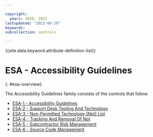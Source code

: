 ```yaml
---

copyright:
  years: 2020, 2022
lastupdated: "2022-08-29"
keywords: 
subcollection: controls

---
```




{{site.data.keyword.attribute-definition-list}}

# ESA - Accessibility Guidelines
{: #esa-overview}

The Accessibility Guidelines family consists of the controls that follow.

- [ESA-1 - Accessibility Guidelines](/docs/controls?topic=controls-esa-1)
- [ESA-2 - Support Desk Tooling And Technology](/docs/controls?topic=controls-esa-2)
- [ESA-3 - Non-Permitted Technology (Npt) List](/docs/controls?topic=controls-esa-3)
- [ESA-4 - Tracking And Removal Of Npt](/docs/controls?topic=controls-esa-4)
- [ESA-5 - Subcontractor Risk Management](/docs/controls?topic=controls-esa-5)
- [ESA-6 - Source Code Management](/docs/controls?topic=controls-esa-6)



